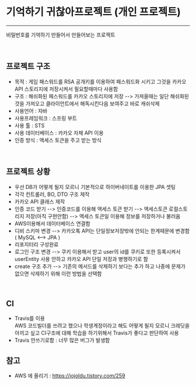 # 기억하기 귀찮아프로젝트 (개인 프로젝트)
--- 
  비밀번호를 기억하기 만들어서 만들어보는 프로젝트


&nbsp;
&nbsp;
&nbsp;  

## 프로젝트 구조
  - 목적 : 게임 패스워드를 RSA 공개키를 이용하여 패스워드화 시키고 그것을 카카오 API 스토리지에 저장시켜서 필요할때마다 사용함
  - 구조 : 해쉬화된 패스워드를 카카오 스토리지에 저장 --> 가져올때는 일단 해쉬화된것을 가져오고 클라이언트에서 해독시킨다음 보여주고 바로 캐쉬삭제
  - 사용언어 : 자바
  - 사용프레임워크 : 스프링 부트
  - 사용 툴 : STS
  - 사용 데이터베이스 : 카카오 자체 API 이용
  - 인증 방식 : 액세스 토큰을 주고 받는 방식


&nbsp;
&nbsp;

## 프로젝트 상황
  - 우선 DB가 어떻게 될지 모르니 기본적으로 하이버네이트를 이용한 JPA 셋팅
  - 각각 컨트롤러, BO, DTO 구조 제작
  - 카카오 API 클래스 제작
  - 인증 코드 받기 --> 인증코드를 이용해 액세스 토큰 받기 --> 액세스토큰 로컬스토리지 저장(아직 구현안함) --> 액세스 토큰일 이용해 정보를 저장하거나 불러옴
  - AWS이용해서 데이터베이스 연결함
  - 디비 스키마 변경 --> 카카오톡 API는 단일정보저장밖에 안되는 한계때문에 변경함( MySQL <--> JPA )
  - 리포지터리 구성완료
  - 로그인 구조 변경 --> 쿠키 이용해서 받고 user의 id를 쿠키로 또한 등록시켜서 userEntity 사용 안하고 카카오 API 단일 저장과 병행하기로 함
  - create 구조 추가 --> 기존의 메서드를 삭제하기 보다는 추가 하고 나중에 문제가 없으면 삭제하기 위해 이런 방법을 선택함

&nbsp;
&nbsp;

## CI
  - Travis를 이용  
  AWS 코드빌더를 쓰려고 했으나 학생계정이라고 해도 어떻게 될지 모르니 크레딧을 아끼고 싶고 CI구조에 대해 학습을 하기위해서 Travis가 좋다고 판단하여 사용
  - Travis 안쓰기로함 : 너무 많은 버그가 발생함

## 참고
  - AWS 에 올리기 : <https://jojoldu.tistory.com/259>